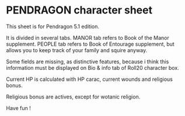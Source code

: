 PENDRAGON character sheet
=========================

This sheet is for Pendragon 5.1 edition.

It is divided in several tabs.
MANOR tab refers to Book of the Manor supplement.
PEOPLE tab refers to Book of Entourage supplement, but allows you to keep track of your family and squire anyway.

Some fields are missing, as distinctive features, because i think this information must be displayed on Bio & info tab of Roll20 character box.

Current HP is calculated with HP carac, current wounds and religious bonus.

Religious bonus are actives, except for wotanic religion.

Have fun !

